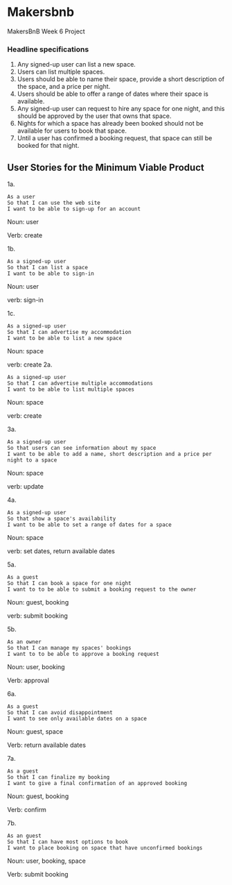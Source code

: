 # Makersbnb
MakersBnB Week 6 Project


### Headline specifications

1. Any signed-up user can list a new space.
2. Users can list multiple spaces.
3. Users should be able to name their space, provide a short description of the space, and a price per night.
4. Users should be able to offer a range of dates where their space is available.
5. Any signed-up user can request to hire any space for one night, and this should be approved by the user that owns that space.
6. Nights for which a space has already been booked should not be available for users to book that space.
7. Until a user has confirmed a booking request, that space can still be booked for that night.


## User Stories for the Minimum Viable Product
1a.
```
As a user
So that I can use the web site
I want to be able to sign-up for an account
```
Noun: user

Verb: create



1b.
```
As a signed-up user
So that I can list a space
I want to be able to sign-in
```
Noun: user

verb: sign-in

1c.
```
As a signed-up user
So that I can advertise my accommodation
I want to be able to list a new space
```
Noun: space

verb: create
2a.
```
As a signed-up user
So that I can advertise multiple accommodations
I want to be able to list multiple spaces
```
Noun: space

verb: create

3a.
```
As a signed-up user
So that users can see information about my space
I want to be able to add a name, short description and a price per night to a space
```
Noun: space

verb: update

4a.
```
As a signed-up user
So that show a space's availability
I want to be able to set a range of dates for a space
```
Noun: space

verb: set dates, return available dates

5a.
```
As a guest
So that I can book a space for one night
I want to to be able to submit a booking request to the owner
```
Noun: guest, booking

verb: submit booking

5b.
```
As an owner
So that I can manage my spaces' bookings
I want to to be able to approve a booking request
```
Noun: user, booking

Verb: approval

6a.
```
As a guest
So that I can avoid disappointment
I want to see only available dates on a space
```
Noun: guest, space

Verb: return available dates

7a.
```
As a guest
So that I can finalize my booking
I want to give a final confirmation of an approved booking
```
Noun: guest, booking

Verb: confirm

7b.
```
As an guest
So that I can have most options to book
I want to place booking on space that have unconfirmed bookings
```
Noun: user, booking, space

Verb: submit booking
